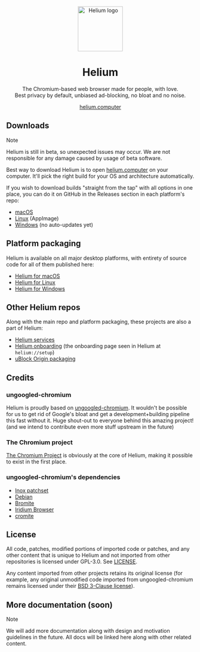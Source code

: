 <div align="center">
    <br/>
    <p>
        <img src="resources/branding/app_icon/raw.png"
            title="Helium" alt="Helium logo" width="120" />
        <h1>Helium</h1>
    </p>
    <p width="120">
        The Chromium-based web browser made for people, with love.
        <br>
        Best privacy by default, unbiased ad-blocking, no bloat and no noise.
    </p>
    <a href="https://helium.computer/">
        helium.computer
    </a>
    <br/>
</div>

## Downloads
> [!NOTE]
> Helium is still in beta, so unexpected issues may occur. We are not responsible
for any damage caused by usage of beta software.

Best way to download Helium is to open [helium.computer](https://helium.computer/) on your computer.
It'll pick the right build for your OS and architecture automatically.

If you wish to download builds "straight from the tap" with all options in one place,
you can do it on GitHub in the Releases section in each platform's repo:
- [macOS](https://github.com/imputnet/helium-macos/releases/latest)
- [Linux](https://github.com/imputnet/helium-linux/releases/latest) (AppImage)
- [Windows](https://github.com/imputnet/helium-windows/releases/latest) (no auto-updates yet)

## Platform packaging
Helium is available on all major desktop platforms, with entirety of source code
for all of them published here:
- [Helium for macOS](https://github.com/imputnet/helium-macos)
- [Helium for Linux](https://github.com/imputnet/helium-linux)
- [Helium for Windows](https://github.com/imputnet/helium-windows)

## Other Helium repos
Along with the main repo and platform packaging, these projects are also a part of Helium:
- [Helium services](https://github.com/imputnet/helium-services)
- [Helium onboarding](https://github.com/imputnet/helium-onboarding) (the onboarding page seen in Helium at `helium://setup`)
- [uBlock Origin packaging](https://github.com/imputnet/ublock-origin-crx)

## Credits
### ungoogled-chromium
Helium is proudly based on [ungoogled-chromium](https://github.com/ungoogled-software/ungoogled-chromium).
It wouldn't be possible for us to get rid of Google's bloat and get a development+building pipeline this fast without it.
Huge shout-out to everyone behind this amazing project!
(and we intend to contribute even more stuff upstream in the future)

### The Chromium project
[The Chromium Project](https://www.chromium.org/) is obviously at the core of Helium,
making it possible to exist in the first place.

### ungoogled-chromium's dependencies
- [Inox patchset](https://github.com/gcarq/inox-patchset)
- [Debian](https://tracker.debian.org/pkg/chromium-browser)
- [Bromite](https://github.com/bromite/bromite)
- [Iridium Browser](https://iridiumbrowser.de/)
- [cromite](https://github.com/uazo/cromite)

## License
All code, patches, modified portions of imported code or patches, and
any other content that is unique to Helium and not imported from other
repositories is licensed under GPL-3.0. See [LICENSE](LICENSE).

Any content imported from other projects retains its original license (for
example, any original unmodified code imported from ungoogled-chromium remains
licensed under their [BSD 3-Clause license](LICENSE.ungoogled_chromium)).

## More documentation (soon)
> [!NOTE]
> We will add more documentation along with design and motivation guidelines in the future.
All docs will be linked here along with other related content.

